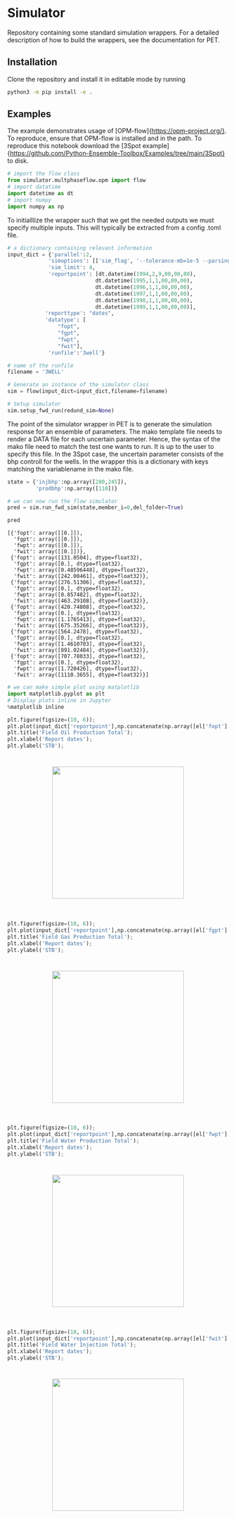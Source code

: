 # Simulator
Repository containing some standard simulation wrappers. For a detailed description of how to build the wrappers,
see the documentation for PET.

## Installation
Clone the repository and install it in editable mode by running
```bash
python3 -m pip install -e .
```

## Examples
The example demonstrates usage of [OPM-flow]{https://opm-project.org/}. To reproduce, ensure that OPM-flow is installed and in the path. To reproduce this notebook download the [3Spot example]{https://github.com/Python-Ensemble-Toolbox/Examples/tree/main/3Spot} to disk.


```python
# import the flow class
from simulator.multphaseflow.opm import flow
# import datatime
import datetime as dt
# import numpy
import numpy as np
```

To initialllize the wrapper such that we get the needed outputs we must specify multiple inputs. This will typically be extracted from a config .toml file.


```python
# a dictionary containing relevant information
input_dict = {'parallel':2,
             'simoptions': [['sim_flag', '--tolerance-mb=1e-5 --parsing-strictness=low']],
             'sim_limit': 4,
             'reportpoint': [dt.datetime(1994,2,9,00,00,00),
                            dt.datetime(1995,1,1,00,00,00),
                            dt.datetime(1996,1,1,00,00,00),
                            dt.datetime(1997,1,1,00,00,00),
                            dt.datetime(1998,1,1,00,00,00),
                            dt.datetime(1999,1,1,00,00,00)],
            'reporttype': "dates",
            'datatype': [
                "fopt",
                "fgpt",
                "fwpt",
                "fwit"],
             'runfile':'3well'}

# name of the runfile
filename = '3WELL'
```


```python
# Generate an instance of the simulator class
sim = flow(input_dict=input_dict,filename=filename)
```


```python
# Setup simulator
sim.setup_fwd_run(redund_sim=None)
```

The point of the simulator wrapper in PET is to generate the simulation response for an ensemble of parameters. The mako template file needs to render a DATA file for each uncertain parameter. Hence, the syntax of the mako file need to match the test one wants to run. It is up to the user to specify this file. In the 3Spot case, the uncertain parameter consists of the bhp controll for the wells. In the wrapper this is a dictionary with keys matching the variablename in the mako file.


```python
state = {'injbhp':np.array([280,245]),
         'prodbhp':np.array([110])}
```


```python
# we can now run the flow simulator
pred = sim.run_fwd_sim(state,member_i=0,del_folder=True)
```


```python
pred
```




    [{'fopt': array([[0.]]),
      'fgpt': array([[0.]]),
      'fwpt': array([[0.]]),
      'fwit': array([[0.]])},
     {'fopt': array([131.0504], dtype=float32),
      'fgpt': array([0.], dtype=float32),
      'fwpt': array([0.48596448], dtype=float32),
      'fwit': array([242.00461], dtype=float32)},
     {'fopt': array([276.51306], dtype=float32),
      'fgpt': array([0.], dtype=float32),
      'fwpt': array([0.857482], dtype=float32),
      'fwit': array([463.29108], dtype=float32)},
     {'fopt': array([420.74808], dtype=float32),
      'fgpt': array([0.], dtype=float32),
      'fwpt': array([1.1765413], dtype=float32),
      'fwit': array([675.35266], dtype=float32)},
     {'fopt': array([564.2478], dtype=float32),
      'fgpt': array([0.], dtype=float32),
      'fwpt': array([1.4610703], dtype=float32),
      'fwit': array([891.02484], dtype=float32)},
     {'fopt': array([707.78033], dtype=float32),
      'fgpt': array([0.], dtype=float32),
      'fwpt': array([1.720426], dtype=float32),
      'fwit': array([1110.3655], dtype=float32)}]




```python
# we can make simple plot using matplotlib
import matplotlib.pyplot as plt
# Display plots inline in Jupyter
%matplotlib inline
```


```python
plt.figure(figsize=(10, 6));
plt.plot(input_dict['reportpoint'],np.concatenate(np.array([el['fopt'].flatten() for el in pred])));
plt.title('Field Oil Production Total');
plt.xlabel('Report dates');
plt.ylabel('STB');
```


<h1 align="center">
<img src="https://github.com/Python-Ensemble-Toolbox/SimulatorWrap/tree/main/Example/README_11_0.png" width="300">
</h1><br>
    



```python
plt.figure(figsize=(10, 6));
plt.plot(input_dict['reportpoint'],np.concatenate(np.array([el['fgpt'].flatten() for el in pred])));
plt.title('Field Gas Production Total');
plt.xlabel('Report dates');
plt.ylabel('STB');
```


<h1 align="center">
<img src="https://github.com/Python-Ensemble-Toolbox/SimulatorWrap/tree/main/Example/README_12_0.png" width="300">
</h1><br>



```python
plt.figure(figsize=(10, 6));
plt.plot(input_dict['reportpoint'],np.concatenate(np.array([el['fwpt'].flatten() for el in pred])));
plt.title('Field Water Production Total');
plt.xlabel('Report dates');
plt.ylabel('STB');
```


<h1 align="center">
<img src="https://github.com/Python-Ensemble-Toolbox/SimulatorWrap/tree/main/Example/README_13_0.png" width="300">
</h1><br>



```python
plt.figure(figsize=(10, 6));
plt.plot(input_dict['reportpoint'],np.concatenate(np.array([el['fwit'].flatten() for el in pred])));
plt.title('Field Water Injection Total');
plt.xlabel('Report dates');
plt.ylabel('STB');
```


<h1 align="center">
<img src="https://github.com/Python-Ensemble-Toolbox/SimulatorWrap/tree/main/Example/README_14_0.png" width="300">
</h1><br>

